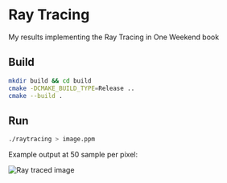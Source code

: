 # Ray Tracing

My results implementing the Ray Tracing in One Weekend book

## Build

```bash
mkdir build && cd build
cmake -DCMAKE_BUILD_TYPE=Release ..
cmake --build .
```

## Run

```bash
./raytracing > image.ppm
```

Example output at 50 sample per pixel:

![Ray traced image](./image.ppm)
